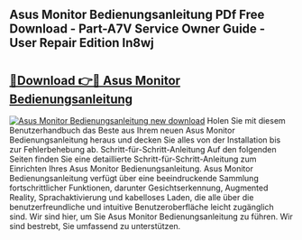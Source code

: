 ## Asus Monitor Bedienungsanleitung PDf Free Download - Part-A7V Service Owner Guide - User Repair Edition In8wj

# <h2><a href="http://df29zbc.blite.top/?on=Asus+Monitor+Bedienungsanleitung">🔗Download 👉🔴 Asus Monitor Bedienungsanleitung</a></h2>

[![Asus Monitor Bedienungsanleitung new download](https://i.imgur.com/lujVjoI.png)](http://df29zbc.blite.top/?on=Asus+Monitor+Bedienungsanleitung)
Holen Sie mit diesem Benutzerhandbuch das Beste aus Ihrem neuen Asus Monitor Bedienungsanleitung heraus und decken Sie alles von der Installation bis zur Fehlerbehebung ab. Schritt-für-Schritt-Anleitung Auf den folgenden Seiten finden Sie eine detaillierte Schritt-für-Schritt-Anleitung zum Einrichten Ihres Asus Monitor Bedienungsanleitung. Asus Monitor Bedienungsanleitung verfügt über eine beeindruckende Sammlung fortschrittlicher Funktionen, darunter Gesichtserkennung, Augmented Reality, Sprachaktivierung und kabelloses Laden, die alle über die benutzerfreundliche und intuitive Benutzeroberfläche leicht zugänglich sind. Wir sind hier, um Sie Asus Monitor Bedienungsanleitung zu führen. Wir sind bestrebt, Sie umfassend zu unterstützen.
